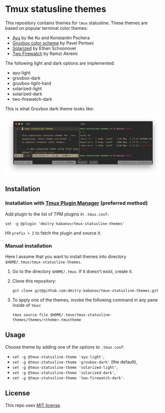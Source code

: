 # Tmux statusline themes

This repository contains themes for `tmux` statusline. These themes are based
on popular terminal color themes:

-   [Ayu](https://github.com/ayu-theme) by Ike Ku and Konstantin Pschera
-   [Gruvbox color scheme](https://github.com/morhetz/gruvbox-contrib)
    by Pavel Pertsev
-   [Solarized](http://ethanschoonover.com/solarized) by Ethan Schoonover
-   [Two Firewatch](https://github.com/rakr/vim-two-firewatch) by
    Ramzi Akremi 

The following light and dark options are implemented:
- ayu-light
- gruvbox-dark
- gruvbox-light-hard
- solarized-light
- solarized-dark
- two-firewatch-dark

This is what Gruvbox dark theme looks like:

![Appearance of the Gruvbox-dark tmux theme](_assets/gruvbox-dark.png "Appearance of the Gruvbox dark tmux theme")


## Installation

### Installation with [Tmux Plugin Manager](https://github.com/tmux-plugins/tpm) (preferred method)

Add plugin to the list of TPM plugins in `.tmux.conf`:

    set -g @plugin 'dmitry-kabanov/tmux-statusline-themes'

Hit `prefix + I` to fetch the plugin and source it.

### Manual installation

Here I assume that you want to install themes into directory
`$HOME/.tmux/tmux-statusline-themes`.

1.  Go to the directory `$HOME/.tmux`. If it doesn't exist, create it.

2.  Clone this repository:
    
        git clone git@github.com:dmitry-kabanov/tmux-statusline-themes.git

3.  To apply one of the themes, invoke the following command in any pane inside
    of `tmux`:

        tmux source-file $HOME/.tmux/tmux-statusline-themes/themes/<theme>.tmuxtheme


## Usage

Choose theme by adding one of the options to `.tmux.conf`:

- `set -g @tmux-statusline-theme 'ayu-light'`,
- `set -g @tmux-statusline-theme 'gruvbox-dark'` (the default),
- `set -g @tmux-statusline-theme 'solarized-light'`,
- `set -g @tmux-statusline-theme 'solarized-dark'`,
- `set -g @tmux-statusline-theme 'two-firewatch-dark'`.


## License

This repo uses [MIT license](LICENSE).
